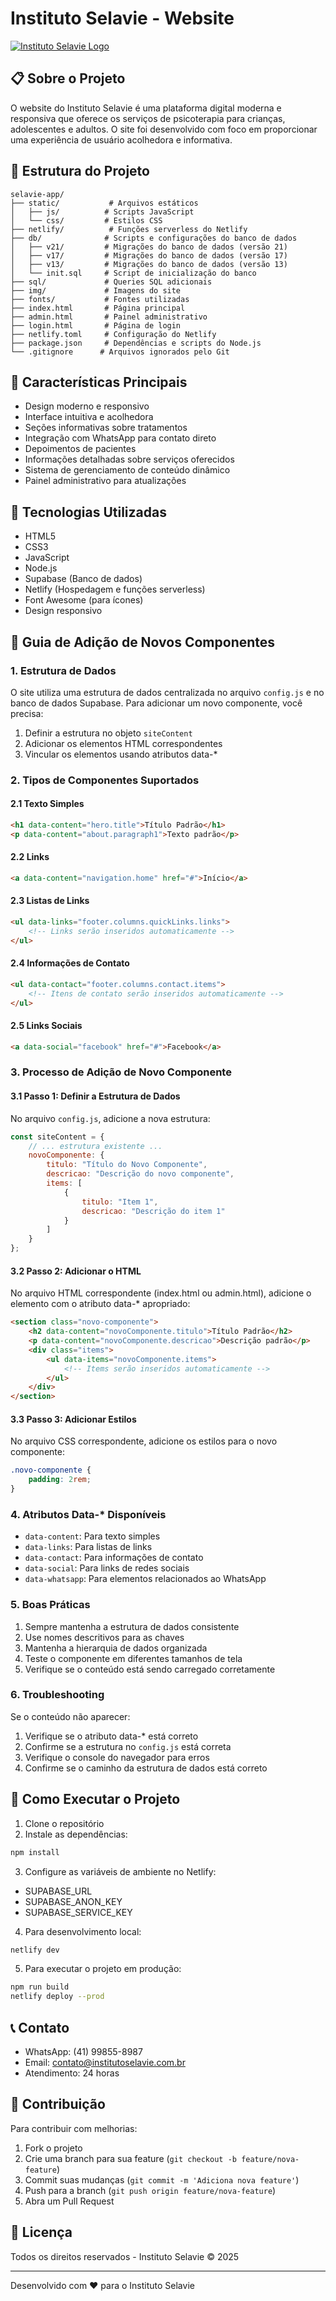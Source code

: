 # Instituto Selavie - Website

[![Instituto Selavie Logo](img/logo-menu/LOGO-6.png)](https://institutoselavie.com.br)

## 📋 Sobre o Projeto

O website do Instituto Selavie é uma plataforma digital moderna e responsiva que oferece os serviços de psicoterapia para crianças, adolescentes e adultos. O site foi desenvolvido com foco em proporcionar uma experiência de usuário acolhedora e informativa.

## 📁 Estrutura do Projeto

```
selavie-app/
├── static/           # Arquivos estáticos
│   ├── js/          # Scripts JavaScript
│   └── css/         # Estilos CSS
├── netlify/          # Funções serverless do Netlify
├── db/              # Scripts e configurações do banco de dados
│   ├── v21/         # Migrações do banco de dados (versão 21)
│   ├── v17/         # Migrações do banco de dados (versão 17)
│   ├── v13/         # Migrações do banco de dados (versão 13)
│   └── init.sql     # Script de inicialização do banco
├── sql/             # Queries SQL adicionais
├── img/             # Imagens do site
├── fonts/           # Fontes utilizadas
├── index.html       # Página principal
├── admin.html       # Painel administrativo
├── login.html       # Página de login
├── netlify.toml     # Configuração do Netlify
├── package.json     # Dependências e scripts do Node.js
└── .gitignore      # Arquivos ignorados pelo Git
```

## 🌟 Características Principais

- Design moderno e responsivo
- Interface intuitiva e acolhedora
- Seções informativas sobre tratamentos
- Integração com WhatsApp para contato direto
- Depoimentos de pacientes
- Informações detalhadas sobre serviços oferecidos
- Sistema de gerenciamento de conteúdo dinâmico
- Painel administrativo para atualizações

## 🔧 Tecnologias Utilizadas

- HTML5
- CSS3
- JavaScript
- Node.js
- Supabase (Banco de dados)
- Netlify (Hospedagem e funções serverless)
- Font Awesome (para ícones)
- Design responsivo

## 📝 Guia de Adição de Novos Componentes

### 1. Estrutura de Dados

O site utiliza uma estrutura de dados centralizada no arquivo `config.js` e no banco de dados Supabase. Para adicionar um novo componente, você precisa:

1. Definir a estrutura no objeto `siteContent`
2. Adicionar os elementos HTML correspondentes
3. Vincular os elementos usando atributos data-*

### 2. Tipos de Componentes Suportados

#### 2.1 Texto Simples
```html
<h1 data-content="hero.title">Título Padrão</h1>
<p data-content="about.paragraph1">Texto padrão</p>
```

#### 2.2 Links
```html
<a data-content="navigation.home" href="#">Início</a>
```

#### 2.3 Listas de Links
```html
<ul data-links="footer.columns.quickLinks.links">
    <!-- Links serão inseridos automaticamente -->
</ul>
```

#### 2.4 Informações de Contato
```html
<ul data-contact="footer.columns.contact.items">
    <!-- Itens de contato serão inseridos automaticamente -->
</ul>
```

#### 2.5 Links Sociais
```html
<a data-social="facebook" href="#">Facebook</a>
```

### 3. Processo de Adição de Novo Componente

#### 3.1 Passo 1: Definir a Estrutura de Dados
No arquivo `config.js`, adicione a nova estrutura:

```javascript
const siteContent = {
    // ... estrutura existente ...
    novoComponente: {
        titulo: "Título do Novo Componente",
        descricao: "Descrição do novo componente",
        items: [
            {
                titulo: "Item 1",
                descricao: "Descrição do item 1"
            }
        ]
    }
};
```

#### 3.2 Passo 2: Adicionar o HTML
No arquivo HTML correspondente (index.html ou admin.html), adicione o elemento com o atributo data-* apropriado:

```html
<section class="novo-componente">
    <h2 data-content="novoComponente.titulo">Título Padrão</h2>
    <p data-content="novoComponente.descricao">Descrição padrão</p>
    <div class="items">
        <ul data-items="novoComponente.items">
            <!-- Items serão inseridos automaticamente -->
        </ul>
    </div>
</section>
```

#### 3.3 Passo 3: Adicionar Estilos
No arquivo CSS correspondente, adicione os estilos para o novo componente:

```css
.novo-componente {
    padding: 2rem;
}
```

### 4. Atributos Data-* Disponíveis

- `data-content`: Para texto simples
- `data-links`: Para listas de links
- `data-contact`: Para informações de contato
- `data-social`: Para links de redes sociais
- `data-whatsapp`: Para elementos relacionados ao WhatsApp

### 5. Boas Práticas

1. Sempre mantenha a estrutura de dados consistente
2. Use nomes descritivos para as chaves
3. Mantenha a hierarquia de dados organizada
4. Teste o componente em diferentes tamanhos de tela
5. Verifique se o conteúdo está sendo carregado corretamente

### 6. Troubleshooting

Se o conteúdo não aparecer:
1. Verifique se o atributo data-* está correto
2. Confirme se a estrutura no `config.js` está correta
3. Verifique o console do navegador para erros
4. Confirme se o caminho da estrutura de dados está correto

## 🚀 Como Executar o Projeto

1. Clone o repositório
2. Instale as dependências:
```bash
npm install
```

3. Configure as variáveis de ambiente no Netlify:
- SUPABASE_URL
- SUPABASE_ANON_KEY
- SUPABASE_SERVICE_KEY

4. Para desenvolvimento local:
```bash
netlify dev
```

5. Para executar o projeto em produção:
```bash
npm run build
netlify deploy --prod
```

## 📞 Contato

- WhatsApp: (41) 99855-8987
- Email: contato@institutoselavie.com.br
- Atendimento: 24 horas

## 🤝 Contribuição

Para contribuir com melhorias:
1. Fork o projeto
2. Crie uma branch para sua feature (`git checkout -b feature/nova-feature`)
3. Commit suas mudanças (`git commit -m 'Adiciona nova feature'`)
4. Push para a branch (`git push origin feature/nova-feature`)
5. Abra um Pull Request

## 📄 Licença

Todos os direitos reservados - Instituto Selavie © 2025

---

Desenvolvido com ❤️ para o Instituto Selavie 
